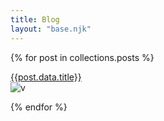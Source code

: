 ```yaml
---
title: Blog
layout: "base.njk"
---
```


{% for post in collections.posts %}

[{{post.data.title}}]({{post.url}})  
![v]({{post.data.affImage}} "testing")

{% endfor %}